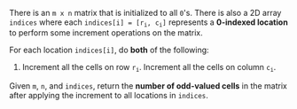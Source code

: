 There is an `m x n` matrix that is initialized to all `0`'s. There is also a 2D array `indices` where each <code>indices[i] = [r<sub>i</sub>, c<sub>i</sub>]</code> represents a **0-indexed location** to perform some increment operations on the matrix.

For each location `indices[i]`, do **both** of the following:

1. Increment all the cells on row <code>r<sub>i</sub></code>.
Increment all the cells on column <code>c<sub>i</sub></code>.

Given `m`, `n`, and `indices`, return the **number of odd-valued cells** in the matrix after applying the increment to all locations in `indices`.